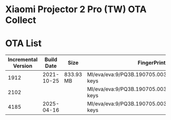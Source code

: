 # Xiaomi Projector 2 Pro (TW) OTA Collect

# OTA List
| Incremental Version | Build Date       | Size   | FingerPrint                                 | Link                                                                 |
|---------|------------|--------|-------------------------------------|----------------------------------------------------------------------|
| 1912   | 2021-10-25 | 833.93 MB | MI/eva/eva:9/PQ3B.190705.003/1912:user/release-keys | [Download](https://android.googleapis.com/packages/ota-api/package/6c139bf5582482c6b5ec78c2bb9bebbcaf957059.zip) |
| 2102   | |  | MI/eva/eva:9/PQ3B.190705.003/2102:user/release-keys | [Download]() |
| 4185   | 2025-04-16 |  | MI/eva/eva:9/PQ3B.190705.003/4185:user/release-keys | [Download]() |
